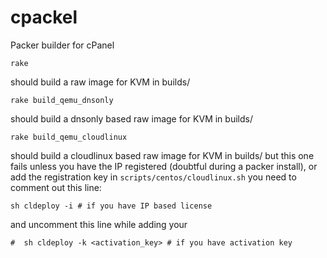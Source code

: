 # cpackel
Packer builder for cPanel

```
rake
```

should build a raw image for KVM in builds/

```
rake build_qemu_dnsonly
```

should build a dnsonly based raw image for KVM in builds/

```
rake build_qemu_cloudlinux
```

should build a cloudlinux based raw image for KVM in builds/ but this one fails unless you have the IP registered (doubtful during a packer install), 
or add the  registration key in `scripts/centos/cloudlinux.sh` you need to comment out this line:

```
sh cldeploy -i # if you have IP based license
```

and uncomment this line while adding your <activationkey>

```
#  sh cldeploy -k <activation_key> # if you have activation key
```
